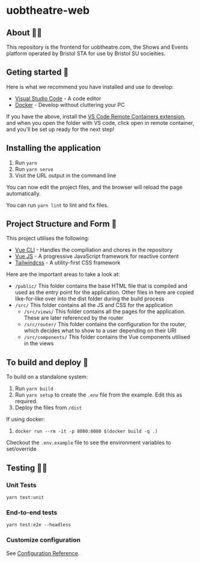 # uobtheatre-web

## About 🕵️‍♀️

This repository is the frontend for uobtheatre.com, the Shows and Events platform operated by Bristol STA for use by Bristol SU socieities.

## Geting started 🌟

Here is what we recommend you have installed and use to develop:

- [Visual Studio Code](https://code.visualstudio.com/) - A code editor
- [Docker](https://www.docker.com/get-started) - Develop without cluttering your PC

If you have the above, install the [VS Code Remote Containers extension](https://marketplace.visualstudio.com/items?itemName=ms-vscode-remote.remote-containers), and when you open the folder with VS code, click open in remote container, and you'll be set up ready for the next step!

## Installing the application

1. Run `yarn`
2. Run `yarn serve`
3. Visit the URL output in the command line

You can now edit the project files, and the browser will reload the page automatically.

You can run `yarn lint` to lint and fix files.

## Project Structure and Form 🌴

This project utilises the following:

- [Vue CLI](https://cli.vuejs.org/) - Handles the compiliation and chores in the repository
- [Vue JS](https://vuejs.org/) - A progressive JavaScript framework for reactive content
- [Tailwindcss](https://tailwindcss.com/) - A utility-first CSS framework

Here are the important areas to take a look at:

- `/public/` This folder contains the base HTML file that is compiled and used as the entry point for the application. Other files in here are copied like-for-like over into the dist folder during the build process
- `/src/` This folder contains all the JS and CSS for the application
  - `/src/views/` This folder contains all the pages for the application. These are later referenced by the router
  - `/src/router/` This folder contains the configuration for the router, which decides what to show to a user depending on their URI
  - `/src/components/` This folder contains the Vue components utilised in the views

## To build and deploy 🔨

To build on a standalone system:

1. Run `yarn build`
2. Run `yarn setup` to create the `.env` file from the example. Edit this as required.
3. Deploy the files from `/dist`

If using docker:

1. `docker run --rm -it -p 8080:8080 $(docker build -q .)`

Checkout the `.env.example` file to see the environment variables to set/override

## Testing 👨‍💻

### Unit Tests

```
yarn test:unit
```

### End-to-end tests

```
yarn test:e2e --headless
```

### Customize configuration

See [Configuration Reference](https://cli.vuejs.org/config/).
